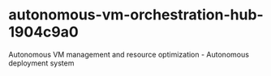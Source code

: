 # autonomous-vm-orchestration-hub-1904c9a0
Autonomous VM management and resource optimization - Autonomous deployment system
